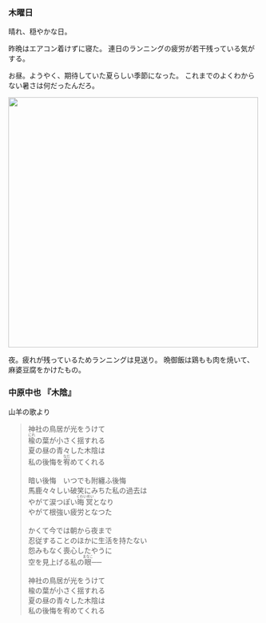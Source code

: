 ### 木曜日

晴れ、穏やかな日。

昨晩はエアコン着けずに寝た。
連日のランニングの疲労が若干残っている気がする。

お昼。ようやく、期待していた夏らしい季節になった。
これまでのよくわからない暑さは何だったんだろ。

<img src="https://i.imgur.com/sdEfqoV.jpeg" width="500">

夜。疲れが残っているためランニングは見送り。
晩御飯は鶏もも肉を焼いて、麻婆豆腐をかけたもの。

### 中原中也 『木陰』

山羊の歌より

> 神社の鳥居が光をうけて<br>
> <ruby>楡<rt>にれ</rt></ruby>の葉が小さく揺すれる<br>
> 夏の昼の青々した木陰は<br>
> 私の後悔を<ruby>宥<rt>なだ</rt></ruby>めてくれる<br>
> <br>
> 暗い後悔　いつでも附纏ふ後悔<br>
> 馬鹿々々しい破笑にみちた私の過去は<br>
> やがて涙つぽい<ruby>晦冥<rt>くわいめい</rt></ruby>となり<br>
> やがて根強い疲労となつた<br>
> <br>
> かくて今では朝から夜まで<br>
> 忍従することのほかに生活を持たない<br>
> 怨みもなく喪心したやうに<br>
> 空を見上げる私の<ruby>眼<rt>まなこ</rt></ruby>──<br>
> <br>
> 神社の鳥居が光をうけて<br>
> 楡の葉が小さく揺すれる<br>
> 夏の昼の青々した木陰は<br>
> 私の後悔を宥めてくれる<br>